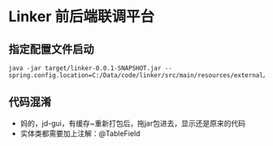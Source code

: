 # Linker 前后端联调平台

## 指定配置文件启动
```shell
java -jar target/linker-0.0.1-SNAPSHOT.jar --spring.config.location=C:/Data/code/linker/src/main/resources/external/
```

## 代码混淆
- 妈的，jd-gui，有缓存~重新打包后，拖jar包进去，显示还是原来的代码
- 实体类都需要加上注解：@TableField